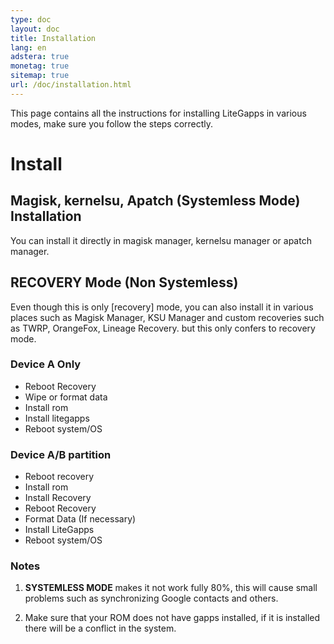 ```yaml
---
type: doc
layout: doc
title: Installation
lang: en
adstera: true
monetag: true
sitemap: true
url: /doc/installation.html
---
```



This page contains all the instructions for installing LiteGapps in various modes, make sure you follow the steps correctly.

# Install

## Magisk, kernelsu, Apatch (Systemless Mode) Installation

You can install it directly in magisk manager, kernelsu manager or apatch manager.

## RECOVERY Mode (Non Systemless)

Even though this is only [recovery] mode, you can also install it in various places such as Magisk Manager, KSU Manager and custom recoveries such as TWRP, OrangeFox, Lineage Recovery.  but this only confers to recovery mode.

### Device A Only
- Reboot Recovery
- Wipe or format data
- Install rom
- Install litegapps
- Reboot system/OS


### Device A/B partition

- Reboot recovery
- Install rom
- Install Recovery
- Reboot Recovery
- Format Data (If necessary)
- Install LiteGapps
- Reboot system/OS




### Notes

1. **SYSTEMLESS MODE** makes it not work fully 80%, this will cause small problems such as synchronizing Google contacts and others.

2. Make sure that your ROM does not have gapps installed, if it is installed there will be a conflict in the system.

